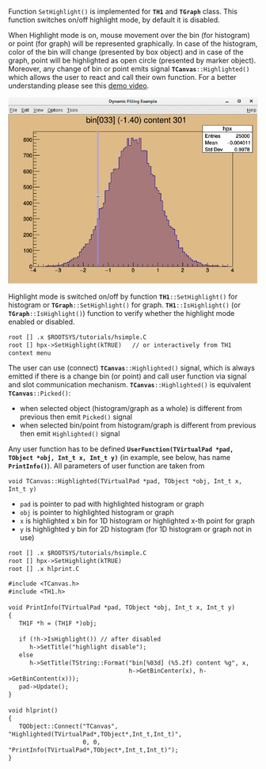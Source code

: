 Function `SetHighlight()` is implemented for **`TH1`** and **`TGraph`** class.
This function switches on/off highlight mode, by default it is disabled.

When Highlight mode is on, mouse movement over the bin (for histogram) or point (for graph)
will be represented graphically. In case of the histogram, color of the bin will change
(presented by box object) and in case of the graph, point will be highlighted as open circle
(presented by marker object). Moreover, any change of bin or point emits
signal **`TCanvas`**`::Highlighted()` which allows the user to react and call
their own function. For a better understanding please see
this [demo video](https://youtu.be/_kWh53Q87Ew).

![Highlight mode for histogram](https://raw.githubusercontent.com/musinsky/ROOTHighlight/master/hlsimple.gif)

Highlight mode is switched on/off by function **`TH1`**`::SetHighlight()` for histogram
or **`TGraph`**`::SetHighlight()` for graph. **`TH1`**`::IsHighlight()`
(or **`TGraph`**`::IsHighlight()`) function to verify whether the highlight mode
enabled or disabled.

``` {.cpp}
root [] .x $ROOTSYS/tutorials/hsimple.C
root [] hpx->SetHighlight(kTRUE)   // or interactively from TH1 context menu
```

The user can use (connect) **`TCanvas`**`::Highlighted()` signal, which is always emitted
if there is a change bin (or point) and call user function via signal and slot communication
mechanism. **`TCanvas`**`::Highlighted()` is equivalent **`TCanvas`**`::Picked()`:
* when selected object (histogram/graph as a whole) is different from previous then emit `Picked()` signal
* when selected bin/point from histogram/graph is different from previous then emit `Highlighted()` signal

Any user function has to be defined **`UserFunction(TVirtualPad *pad, TObject *obj, Int_t x, Int_t y)`**
(in example, see below, has name **`PrintInfo()`**). All parameters of user function are taken from
``` {.cpp}
void TCanvas::Highlighted(TVirtualPad *pad, TObject *obj, Int_t x, Int_t y)
```
- `pad` is pointer to pad with highlighted histogram or graph
- `obj` is pointer to highlighted histogram or graph
- `x` is highlighted x bin for 1D histogram or highlighted x-th point for graph
- `y` is highlighted y bin for 2D histogram (for 1D histogram or graph not in use)

``` {.cpp}
root [] .x $ROOTSYS/tutorials/hsimple.C
root [] hpx->SetHighlight(kTRUE)
root [] .x hlprint.C
```

``` {.cpp}
#include <TCanvas.h>
#include <TH1.h>

void PrintInfo(TVirtualPad *pad, TObject *obj, Int_t x, Int_t y)
{
   TH1F *h = (TH1F *)obj;

   if (!h->IsHighlight()) // after disabled
      h->SetTitle("highlight disable");
   else
      h->SetTitle(TString::Format("bin[%03d] (%5.2f) content %g", x,
                                  h->GetBinCenter(x), h->GetBinContent(x)));
   pad->Update();
}

void hlprint()
{
   TQObject::Connect("TCanvas", "Highlighted(TVirtualPad*,TObject*,Int_t,Int_t)",
                     0, 0, "PrintInfo(TVirtualPad*,TObject*,Int_t,Int_t)");
}
```

